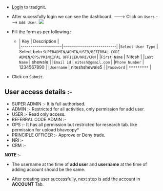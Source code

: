 - <a href="https://tradeganit.ayananalytics.com//" target="_blank">Login</a> to tradgnit.
- After sucessfully login we can see the dashboard. ---> Click on ```Users``` ---> ```Add User```.
 ![](./images/1.1.create_user.png )
- Fill the form as per following :
  - | Key                 | Description               |  
|---------------------|---------------------------|
|```Select User Type```   | Select betn `SUPERADMIN/ADMIN/USER/REFERRAL CODE ADMIN/OPS/PRINCIPAL OFFICER/NRI/CRM`      |
|```First Name```         | Nitesh        |
|```Last Name```          | shewale         |
|```Email id```           | `nitesh@gmail.com` |
|```Phone Number```       | 1234567890       |
|```Username```           | niteshshewale5     |
|```Password```           | `*********`        |

- Click on `Submit`.

## **User access details :-**
- SUPER ADMIN :- It is full authorised.
- ADMIN :- Restricted for all activities, only permission for add user.
- USER :- Read only access.
- REFERRAL CODE ADMIN :-
- OPS :- It has all permission but restricted for research tab. like permission for upload bhavcopy*
- PRINCIPLE OFFICER :- Approve or Deny trade.
- NRI :-
- CRM :-

**NOTE :-** 

- The username at the time of **add user** and **username** at the time of adding account should be the same.

- After creating user successfully, next step is add the account in **ACCOUNT** Tab.